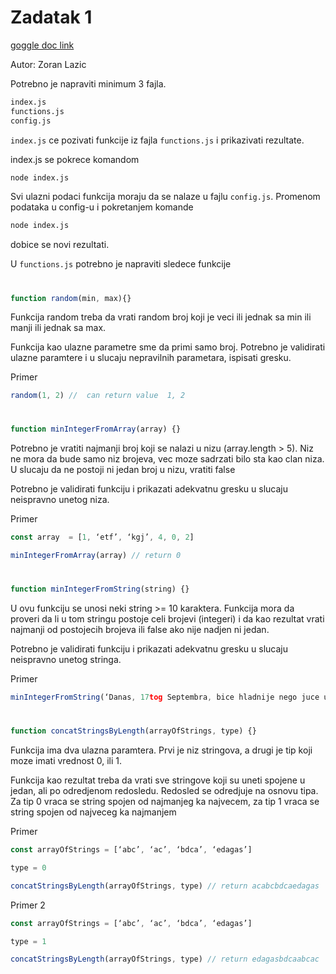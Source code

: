 # Zadatak 1

[goggle doc link](https://docs.google.com/document/d/1qYclBhKa3I-md-J7EMyaMH2X6mb5OIoIhF-A2gMdoRY/mobilebasic)

Autor: Zoran Lazic



Potrebno je napraviti minimum 3 fajla.

````sh
index.js
functions.js
config.js
````

``index.js`` ce pozivati funkcije iz fajla ``functions.js`` i prikazivati rezultate.



index.js se pokrece komandom

````sh
node index.js
````


Svi ulazni podaci funkcija moraju da se nalaze u fajlu ``config.js``. Promenom podataka u config-u i pokretanjem komande
````sh
node index.js
````
dobice se novi rezultati.



U ``functions.js`` potrebno je napraviti sledece funkcije

#
````js
function random(min, max){}
````

Funkcija random treba da vrati random broj koji je veci ili jednak sa min ili manji ili jednak sa max.


Funkcija kao ulazne parametre sme da primi samo broj. Potrebno je validirati ulazne paramtere i u slucaju nepravilnih parametara, ispisati gresku.


Primer
````js
random(1, 2) //  can return value  1, 2
````

#
````js
function minIntegerFromArray(array) {}
````

Potrebno je vratiti najmanji broj koji se nalazi u nizu (array.length > 5). Niz ne mora da bude samo niz brojeva, vec moze sadrzati bilo sta kao clan niza. U slucaju da ne postoji ni jedan broj u nizu, vratiti false


Potrebno je validirati funkciju i prikazati adekvatnu gresku u slucaju neispravno unetog niza.


Primer

````js
const array  = [1, ‘etf’, ‘kgj’, 4, 0, 2]

minIntegerFromArray(array) // return 0
````

#
````js
function minIntegerFromString(string) {}
````

U ovu funkciju se unosi neki string >= 10 karaktera. Funkcija mora da proveri da li u tom stringu postoje celi brojevi (integeri) i da kao rezultat vrati najmanji od postojecih brojeva ili false ako nije nadjen ni jedan.


Potrebno je validirati funkciju i prikazati adekvatnu gresku u slucaju neispravno unetog stringa.


Primer

````js
minIntegerFromString(‘Danas, 17tog Septembra, bice hladnije nego juce u 20h, 16og Septembra’) // return 16
````

#
````js
function concatStringsByLength(arrayOfStrings, type) {}
````

Funkcija ima dva ulazna paramtera. Prvi je niz stringova, a drugi je tip koji moze imati vrednost 0, ili 1.


Funkcija kao rezultat  treba da vrati sve stringove koji su uneti spojene u jedan, ali po odredjenom redosledu. Redosled se odredjuje na osnovu tipa. Za tip 0 vraca se string spojen od najmanjeg ka najvecem, za tip 1 vraca se string spojen od najveceg ka najmanjem


Primer

````js
const arrayOfStrings = [‘abc’, ‘ac’, ‘bdca’, ‘edagas’]

type = 0

concatStringsByLength(arrayOfStrings, type) // return acabcbdcaedagas
````


Primer 2

````js
const arrayOfStrings = [‘abc’, ‘ac’, ‘bdca’, ‘edagas’]

type = 1

concatStringsByLength(arrayOfStrings, type) // return edagasbdcaabcac
````
